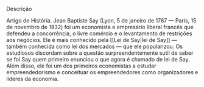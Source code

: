 Descrição

Artigo de História. 
Jean Baptiste Say (Lyon, 5 de janeiro de 1767 — Paris, 15 de novembro de 1832) foi um economista e empresário liberal francês que defendeu a concorrência, o livre comércio e o levantamento de restrições aos negócios. Ele é mais conhecido pela [[Lei de Say|lei de Say]] — também conhecida como lei dos mercados — que ele popularizou. Os estudiosos discordam sobre a questão surpreendentemente sutil de saber se foi Say quem primeiro enunciou o que agora é chamado de lei de Say. Além disso, ele foi um dos primeiros economistas a estudar empreendedorismo e conceituar os empreendedores como organizadores e líderes da economia.